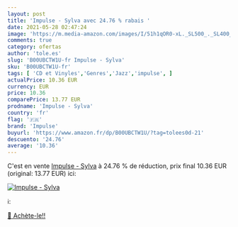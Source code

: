 ```yaml
---
layout: post
title: 'Impulse - Sylva avec 24.76 % rabais '
date: 2021-05-28 02:47:24
image: 'https://m.media-amazon.com/images/I/51h1qOR0-xL._SL500_._SL400_.jpg'
comments: true
category: ofertas
author: 'tole.es'
slug: 'B00UBCTW1U-fr Impulse - Sylva'
sku: 'B00UBCTW1U-fr'
tags: [ 'CD et Vinyles','Genres','Jazz','impulse', ]
actualPrice: 10.36 EUR
currency: EUR
price: 10.36
comparePrice: 13.77 EUR
prodname: 'Impulse - Sylva'
country: 'fr'
flag: '🇫🇷'
brand: 'Impulse'
buyurl: 'https://www.amazon.fr/dp/B00UBCTW1U/?tag=tolees0d-21'
descuento: '24.76'
average: '10.36'
---
```


C'est en vente [Impulse - Sylva](https://www.amazon.fr/dp/B00UBCTW1U/?tag=tolees0d-21)  à  24.76 % de réduction, prix final  10.36 EUR (original: 13.77 EUR) ici:

[![Impulse - Sylva](https://m.media-amazon.com/images/I/51h1qOR0-xL._SL500_._SL400_.jpg)](https://www.amazon.fr/dp/B00UBCTW1U/?tag=tolees0d-21)

ℹ️:


[🛒 Achète-le!!](https://www.amazon.fr/dp/B00UBCTW1U/?tag=tolees0d-21)
